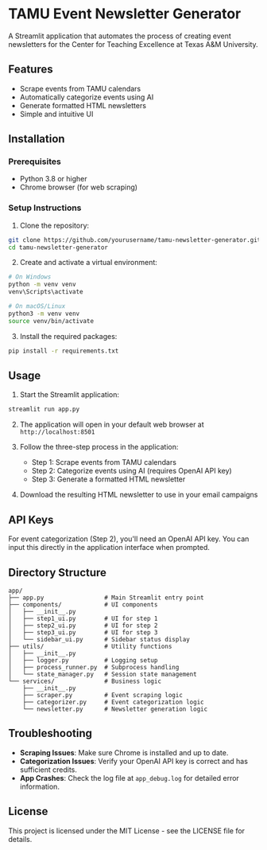 # TAMU Event Newsletter Generator

A Streamlit application that automates the process of creating event newsletters for the Center for Teaching Excellence at Texas A&M University.

## Features

- Scrape events from TAMU calendars
- Automatically categorize events using AI
- Generate formatted HTML newsletters
- Simple and intuitive UI

## Installation

### Prerequisites

- Python 3.8 or higher
- Chrome browser (for web scraping)

### Setup Instructions

1. Clone the repository:

```bash
git clone https://github.com/yourusername/tamu-newsletter-generator.git
cd tamu-newsletter-generator
```

2. Create and activate a virtual environment:

```bash
# On Windows
python -m venv venv
venv\Scripts\activate

# On macOS/Linux
python3 -m venv venv
source venv/bin/activate
```

3. Install the required packages:

```bash
pip install -r requirements.txt
```

## Usage

1. Start the Streamlit application:

```bash
streamlit run app.py
```

2. The application will open in your default web browser at `http://localhost:8501`

3. Follow the three-step process in the application:
   - Step 1: Scrape events from TAMU calendars
   - Step 2: Categorize events using AI (requires OpenAI API key)
   - Step 3: Generate a formatted HTML newsletter

4. Download the resulting HTML newsletter to use in your email campaigns

## API Keys

For event categorization (Step 2), you'll need an OpenAI API key. You can input this directly in the application interface when prompted.

## Directory Structure

```
app/
├── app.py                 # Main Streamlit entry point
├── components/            # UI components
│   ├── __init__.py
│   ├── step1_ui.py        # UI for step 1
│   ├── step2_ui.py        # UI for step 2
│   ├── step3_ui.py        # UI for step 3
│   └── sidebar_ui.py      # Sidebar status display
├── utils/                 # Utility functions
│   ├── __init__.py
│   ├── logger.py          # Logging setup
│   ├── process_runner.py  # Subprocess handling
│   └── state_manager.py   # Session state management
└── services/              # Business logic
    ├── __init__.py
    ├── scraper.py         # Event scraping logic
    ├── categorizer.py     # Event categorization logic
    └── newsletter.py      # Newsletter generation logic
```

## Troubleshooting

- **Scraping Issues**: Make sure Chrome is installed and up to date.
- **Categorization Issues**: Verify your OpenAI API key is correct and has sufficient credits.
- **App Crashes**: Check the log file at `app_debug.log` for detailed error information.

## License

This project is licensed under the MIT License - see the LICENSE file for details.

